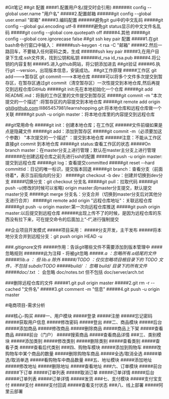  #Git笔记
 ##git 配置
 ####1.配置用户名(提交时会引用)
 ######it config --global user.name "用户名"
 #####2.配置邮箱
 ######git config --global user.email "邮箱"
 #####3.编码配置
 ######避免git gui中的中文乱码
 #####git config --global gui.encoding utf-8
 ######避免git status显示的中文文件名乱码
 #####git config --global core.quotepath off
 #####4.其他
 #####git config --global core.ignorecase false
 ##git ssh key pair 配置
 #####1.在git bash命令行窗口中输入：
 ######ssh-keygen -t rsa -C "邮箱"
 #####2.然后一路回车，不要输入任何密码之类，生成
 ######ssh key pair 
 #####3,在用户目录下生成.ssh文件夹，找到公钥和私钥
 ######id_rsa id_rsa.pub
 #####4.将公钥的内容复制
 #####5.进入github网站，将公钥添加进去
 ##git验证
 #####6.执行git --version，出现版本信息，安装成功。
 ##git工作原理
 #####工作区 git add--->暂存区 git commit--->本地仓库
 #####可以将多个文件多次提交到暂存区，在暂存区通过git commit（清空暂存区）一次性提交到本地仓库,然后再提交到远程仓库GitHub
 #####git init:先在本地初始化一个仓库
 #####git add README.md：将我的工作区里的文件提交到暂存区
 #####git commit -m "本次提交的一个描述" :将暂存区的内容提交到本地仓库
 #####git remote add origin git@github.com:lll865457981/learnshopping.git:将本地仓库和远程仓库做一个关联
 #####git push -u origin master：将本地仓库里的内容提交到远程仓库
 
 ##git常用命令
 #####git init：创建本地仓库；在工作区
 ######文件前缀如果是点是隐藏文件
 #####git add：添加到暂存区
 #####git commit -m（必须要加这个参数） "本次提交的一个描述" ：提交到本地仓库
   ######注意：不能从工作区直接git commit 到本地仓库
 #####git status:查看工作区的状态
 #####On branch master：在master分支上进行管理；默认在master主分支上进行管理
 ######在创建远程仓库之前先进行ssh的配置
 #####git push -u origin master:提交到远程仓库
 #####git log：查看提交committed
 #####git reset --hard committid：日记的唯一标识，提交版本回退
 #####git branch：查看分支（前面待着*，表示当前指向的分支）
 #####git checkout -b dev：创建并切换到dev分支
 #####切换分支：git checkout 分支名
 #####git pull：拉取代码
 #####git push -u(修改的时候可以省略) origin master:向master分支提交，默认提交master分支
 #####git merge 分支名：分支合并（切换到master分支后对其他分支进行合并）
 #####git remote add origin "远程仓库地址"：关联远程仓库
 #####git push -u origin master:第一次向远程仓库推送
 #####git push origin master:以后提交到远程仓库
 ######出现上传不了的时候，是因为远程仓库的东西没有拉下来，可在提交命令的后面加上“-f”,进行强制提交
 
 ##企业项目开发模式
 #####项目采用：
   #####分支开发，主干发布
   #####将本地分支合并到远程分支：git push origin HEAD -u
 
 ###.gitignore文件
 #####作用：告诉git哪些文件不需要添加到版本管理中
 ####忽略规则
 #######此为注释 - 将被git忽略
 #####*.a ：忽略所有.a结尾的文件
 #####!lib.a ： 但 lib.a 除外
 #####/TODO ：仅仅忽略项目根目录下的 TODO 文件，不包括 subdir/TODO
 #####build/ ： 忽略 build/ 目录下的所有文件
 #####doc/*.txt ： 会忽略 doc/notes.txt 但不包括 doc/server/arch.txt
 
 ###删除远程仓库的文件
 #####1.git pull origin master
 #####2.git rm -r --cached "文件名"
 #####3.git comment -m "信息"
 #####4.git push -u origin master
 
 
 #电商项目-需求分析
 
 ###核心-购买
 ####一、用户模块
 #####登录
 #####注册
 #####忘记密码
 #####获取用户信息
 #####修改密码
 #####登出
 ###二、商品模块
 #####后台
 #####添加商品
 #####修改商品
 #####删除商品
 #####商品上下架
 #####查看商品
 #####前台（门户）
 #####搜索商品
 #####查看商品详情
 ###三、类别模块
 #####添加类别
 #####修改类别
 #####删除类别
 #####查看类别
 #####查看子类
 #####查看后代类别
 ###四、购物车模块
 #####添加到购物车
 #####改购物车中某个商品的数量
 #####删除购物车商品
 #####全选/取消全选 
 #####单选/取消单选 
 #####看购物车中商品数量
 ###五、地址模块
 #####添加地址
 #####修改地址
 #####删除地址
 #####查看地址
 ###六、订单模块
 #####前台
 #####下订单
 #####订单列表
 #####取消订单
 #####订单详情
 #####后台
 #####订单列表
 #####订单详情
 #####发货
 ###七、支付模块
 #####支付宝支付
 #####支付
 #####支付回调
 #####查看支付状态
 ###八、线上部署
 #####阿里云部署
  
 
 